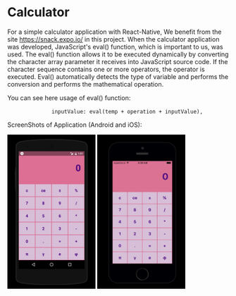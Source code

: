 # Calculator

For a simple calculator application with React-Native, We benefit from the site https://snack.expo.io/ in this project. When the calculator application was developed, JavaScript's eval() function, which is important to us, was used.  The eval() function allows it to be executed dynamically by converting the character array parameter it receives into JavaScript source code. If the character sequence contains one or more operators, the operator is executed. Eval() automatically detects the type of variable and performs the conversion and performs the mathematical operation. 

You can see here usage of eval() function:

                  inputValue: eval(temp + operation + inputValue),
                  

ScreenShots of Application (Android and iOS):

<img src="images/android.png" width="200" height="350">  <img src="images/ios.png" width="200" height="350">
